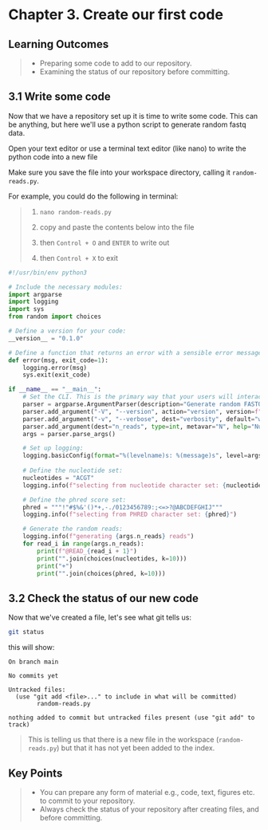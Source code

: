 # Chapter 3. Create our first code

## Learning Outcomes
> - Preparing some code to add to our repository.
> - Examining the status of our repository before committing.

## 3.1 Write some code
Now that we have a repository set up it is time to write some code.
This can be anything, but here we'll use a python script to generate random fastq data.

Open your text editor or use a terminal text editor (like nano) to write the python code into a new file

Make sure you save the file into your workspace directory, calling it `random-reads.py`.

For example, you could do the following in terminal:
> 1. `nano random-reads.py`
>
> 2. copy and paste the contents below into the file
>
> 3. then `Control + O` and `ENTER` to write out
>
> 4. then `Control + X` to exit

~~~python
#!/usr/bin/env python3

# Include the necessary modules:
import argparse
import logging
import sys
from random import choices

# Define a version for your code:
__version__ = "0.1.0"

# Define a function that returns an error with a sensible error message:
def error(msg, exit_code=1):
    logging.error(msg)
    sys.exit(exit_code)

if __name__ == "__main__":
    # Set the CLI. This is the primary way that your users will interact with your program.
    parser = argparse.ArgumentParser(description="Generate random FASTQ data")
    parser.add_argument("-V", "--version", action="version", version=f"%(prog)s {__version__}")
    parser.add_argument("-v", "--verbose", dest="verbosity", default="warning", choices=["error", "warning", "info", "debug"], help=f"Set logging level (default warning")
    parser.add_argument(dest="n_reads", type=int, metavar="N", help="Number of reads to generate")
    args = parser.parse_args()

    # Set up logging:
    logging.basicConfig(format="%(levelname)s: %(message)s", level=args.verbosity.upper())
    
    # Define the nucleotide set:
    nucleotides = "ACGT"
    logging.info(f"selecting from nucleotide character set: {nucleotides}")

    # Define the phred score set:
    phred = """!"#$%&'()*+,-./0123456789:;<=>?@ABCDEFGHIJ"""
    logging.info(f"selecting from PHRED character set: {phred}")

    # Generate the random reads:
    logging.info(f"generating {args.n_reads} reads")
    for read_i in range(args.n_reads):
        print(f"@READ_{read_i + 1}")
        print("".join(choices(nucleotides, k=10)))
        print("+")
        print("".join(choices(phred, k=10)))
~~~

## 3.2 Check the status of our new code

Now that we've created a file, let's see what git tells us:

~~~bash
git status
~~~
this will show:
~~~console
On branch main

No commits yet

Untracked files:
  (use "git add <file>..." to include in what will be committed)
        random-reads.py

nothing added to commit but untracked files present (use "git add" to track)
~~~

> This is telling us that there is a new file in the workspace (`random-reads.py`) but that it has not yet been added to the index.

## Key Points
> - You can prepare any form of material e.g., code, text, figures etc. to commit to your repository.
> - Always check the status of your repository after creating files, and before committing.
